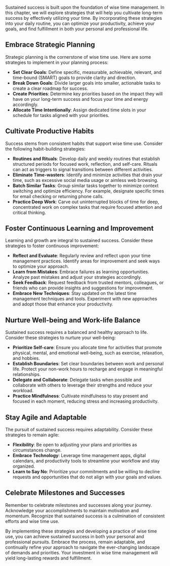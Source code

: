 
Sustained success is built upon the foundation of wise time management. In this chapter, we will explore strategies that will help you cultivate long-term success by effectively utilizing your time. By incorporating these strategies into your daily routine, you can optimize your productivity, achieve your goals, and find fulfillment in both your personal and professional life.

Embrace Strategic Planning
--------------------------

Strategic planning is the cornerstone of wise time use. Here are some strategies to implement in your planning process:

* **Set Clear Goals**: Define specific, measurable, achievable, relevant, and time-bound (SMART) goals to provide clarity and direction.
* **Break Down Goals**: Divide larger goals into smaller, actionable tasks to create a clear roadmap for success.
* **Create Priorities**: Determine key priorities based on the impact they will have on your long-term success and focus your time and energy accordingly.
* **Allocate Time Intentionally**: Assign dedicated time slots in your schedule for tasks aligned with your priorities.

Cultivate Productive Habits
---------------------------

Success stems from consistent habits that support wise time use. Consider the following habit-building strategies:

* **Routines and Rituals**: Develop daily and weekly routines that establish structured periods for focused work, reflection, and self-care. Rituals can act as triggers to signal transitions between different activities.
* **Eliminate Time-wasters**: Identify and minimize activities that drain your time, such as excessive social media usage or aimless web browsing.
* **Batch Similar Tasks**: Group similar tasks together to minimize context switching and optimize efficiency. For example, designate specific times for email checking or returning phone calls.
* **Practice Deep Work**: Carve out uninterrupted blocks of time for deep, concentrated work on complex tasks that require focused attention and critical thinking.

Foster Continuous Learning and Improvement
------------------------------------------

Learning and growth are integral to sustained success. Consider these strategies to foster continuous improvement:

* **Reflect and Evaluate**: Regularly review and reflect upon your time management practices. Identify areas for improvement and seek ways to optimize your approach.
* **Learn from Mistakes**: Embrace failures as learning opportunities. Analyze past mistakes and adjust your strategies accordingly.
* **Seek Feedback**: Request feedback from trusted mentors, colleagues, or friends who can provide insights and suggestions for improvement.
* **Embrace New Techniques**: Stay updated on the latest time management techniques and tools. Experiment with new approaches and adopt those that enhance your productivity.

Nurture Well-being and Work-life Balance
----------------------------------------

Sustained success requires a balanced and healthy approach to life. Consider these strategies to nurture your well-being:

* **Prioritize Self-care**: Ensure you allocate time for activities that promote physical, mental, and emotional well-being, such as exercise, relaxation, and hobbies.
* **Establish Boundaries**: Set clear boundaries between work and personal life. Protect your non-work hours to recharge and engage in meaningful relationships.
* **Delegate and Collaborate**: Delegate tasks when possible and collaborate with others to leverage their strengths and reduce your workload.
* **Practice Mindfulness**: Cultivate mindfulness to stay present and focused in each moment, reducing stress and increasing productivity.

Stay Agile and Adaptable
------------------------

The pursuit of sustained success requires adaptability. Consider these strategies to remain agile:

* **Flexibility**: Be open to adjusting your plans and priorities as circumstances change.
* **Embrace Technology**: Leverage time management apps, digital calendars, and productivity tools to streamline your workflow and stay organized.
* **Learn to Say No**: Prioritize your commitments and be willing to decline requests and opportunities that do not align with your goals and values.

Celebrate Milestones and Successes
----------------------------------

Remember to celebrate milestones and successes along your journey. Acknowledge your accomplishments to maintain motivation and momentum. Recognize that sustained success is a culmination of consistent efforts and wise time use.

By implementing these strategies and developing a practice of wise time use, you can achieve sustained success in both your personal and professional pursuits. Embrace the process, remain adaptable, and continually refine your approach to navigate the ever-changing landscape of demands and priorities. Your investment in wise time management will yield long-lasting rewards and fulfillment.
